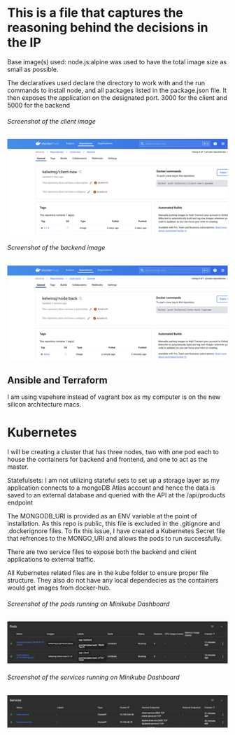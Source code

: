 # This is a file that captures the reasoning behind the decisions in the IP

Base image(s) used: node.js:alpine was used to have the total image size as small as possible.

The declaratives used declare the directory to work with and the run commands to install node, and all packages listed in the package.json file. It then exposes the application on the designated port. 3000 for the client and 5000 for the backend

###### Screenshot of the client image

![Screenshot of the client image on Docker hub](/screenshots/client.png "Client image on Docker hub")

###### Screenshot of the backend image

![Screenshot of the backend image on Docker hub](/screenshots/backend.png "Client image on Docker hub")

## Ansible and Terraform

I am using vspehere instead of vagrant box as my computer is on the new silicon architecture macs.

# Kubernetes

I will be creating a cluster that has three nodes, two with one pod each to house the containers for backend and frontend, and one to act as the master.

Statefulsets: I am not utilizing stateful sets to set up a storage layer as my application connects to a mongoDB Atlas account and hence the data is saved to an external database and queried with the API at the /api/products endpoint

The MONGODB_URI is provided as an ENV variable at the point of installation. As this repo is public, this file is excluded in the .gitignore and .dockerignore files. To fix this issue, I have created a Kubernetes Secret file that refrences to the MONGO_URI and allows the pods to run successfully.

There are two service files to expose both the backend and client applications to external traffic.

All Kubernetes related files are in the kube folder to ensure proper file structure. They also do not have any local dependecies as the containers would get images from docker-hub.

###### Screenshot of the pods running on Minikube Dashboard

![Screenshot of the pods running on the Minikube Dashboard](/screenshots/pods.png "Pods running screenshot")

###### Screenshot of the services running on Minikube Dashboard

![Screenshot of the services running on the Minikube Dashboard](/screenshots/services.png "Services running screenshot")